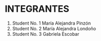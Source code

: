 # INTEGRANTES
1. Student No. 1 María Alejandra Pinzón
1. Student No. 2 María Alejandra Londoño
1. Student No. 3 Gabriela Escobar